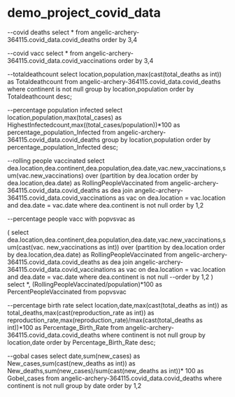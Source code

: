 # demo_project_covid_data

--covid deaths
select *
from angelic-archery-364115.covid_data.covid_deaths
order by 3,4

--covid vacc
select * 
from angelic-archery-364115.covid_data.covid_vaccinations
order by 3,4

--totaldeathcount
select location,population,max(cast(total_deaths as int)) as Totaldeathcount
from angelic-archery-364115.covid_data.covid_deaths
where continent is not null
group by location,population
order by Totaldeathcount desc;

--percentage population infected
select location,population,max(total_cases) as HighestInfectedcount,max((total_cases/population))*100 as percentage_population_Infected
from angelic-archery-364115.covid_data.covid_deaths
group by location,population
order by percentage_population_Infected desc;

--rolling people vaccinated
select dea.location,dea.continent,dea.population,dea.date,vac.new_vaccinations,sum(vac.new_vaccinations) over (partition by dea.location  order by dea.location,dea.date) as RollingPeopleVaccinated
from angelic-archery-364115.covid_data.covid_deaths as dea
join angelic-archery-364115.covid_data.covid_vaccinations as vac 
on dea.location = vac.location and dea.date = vac.date
where dea.continent is not null 
order by 1,2

--percentage people vacc
with popvsvac as

(
  select dea.location,dea.continent,dea.population,dea.date,vac.new_vaccinations,sum(cast(vac.    new_vaccinations       as   int)) over (partition by dea.location  order by dea.location,dea.date) as RollingPeopleVaccinated
  from angelic-archery-364115.covid_data.covid_deaths as dea
  join angelic-archery-364115.covid_data.covid_vaccinations as vac 
  on dea.location = vac.location and dea.date = vac.date
  where dea.continent is not null 
  --order by 1,2
)
select *, (RollingPeopleVaccinated/population)*100 as PercentPeopleVaccinated
from popvsvac


--percentage birth rate
select location,date,max(cast(total_deaths as int)) as total_deaths,max(cast(reproduction_rate as int)) as reproduction_rate,max(reproduction_rate)/max(cast(total_deaths as int))*100 as Percentage_Birth_Rate
from angelic-archery-364115.covid_data.covid_deaths
where continent is not null
group by location,date
order by Percentage_Birth_Rate desc;

--gobal cases
select date,sum(new_cases) as New_cases,sum(cast(new_deaths as int)) as New_deaths,sum(new_cases)/sum(cast(new_deaths as int))* 100 as Gobel_cases
from angelic-archery-364115.covid_data.covid_deaths
where continent is not null
group by date 
order by  1,2  
